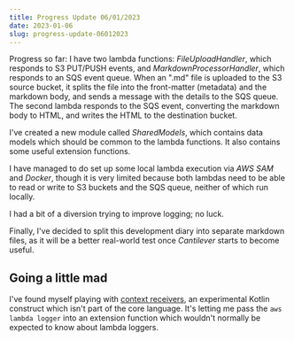 ```yaml
---
title: Progress Update 06/01/2023
date: 2023-01-06
slug: progress-update-06012023
---
```

Progress so far: I have two lambda functions: *FileUploadHandler*, which responds to S3 PUT/PUSH events, and *MarkdownProcessorHandler*, which responds to an SQS event queue. When an ".md" file is uploaded to the S3 source bucket, it splits the file into the front-matter (metadata) and the markdown body, and sends a message with the details to the SQS queue. The second lambda responds to the SQS event, converting the markdown body to HTML, and writes the HTML to the destination bucket.

I've created a new module called *SharedModels*, which contains data models which should be common to the lambda functions. It also contains some useful extension functions.

I have managed to do set up some local lambda execution via _AWS SAM_ and _Docker_, though it is very limited because both lambdas need to be able to read or write to S3 buckets and the SQS queue, neither of which run locally.

I had a bit of a diversion trying to improve logging; no luck.

Finally, I've decided to split this development diary into separate markdown files, as it will be a better real-world test once *Cantilever* starts to become useful.

## Going a little mad

I've found myself playing with [context receivers](https://github.com/Kotlin/KEEP/blob/master/proposals/context-receivers.md), an experimental Kotlin construct which isn't part of the core  language. It's letting me pass the `aws lambda logger` into an extension function which wouldn't normally be expected to know about lambda loggers.